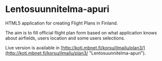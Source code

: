 # Lentosuunnitelma-apuri #

HTML5 application for creating Flight Plans in Finland.

The aim is to fill official flight plan form based on what application knows about airfields, users location and some users selections.

Live version is available in [http://koti.mbnet.fi/korsu/ilmailu/plan3/](http://koti.mbnet.fi/korsu/ilmailu/plan3/ "Lentosuunnitelma-apuri").

